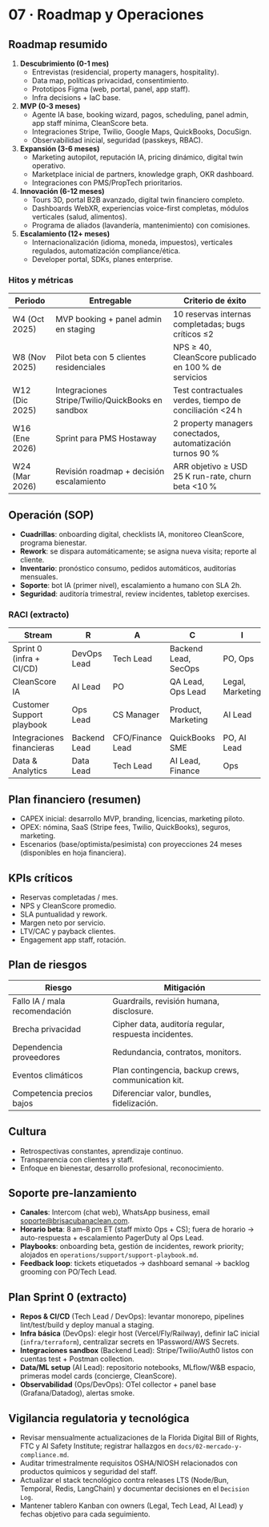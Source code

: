 # 07 · Roadmap y Operaciones

## Roadmap resumido
1. **Descubrimiento (0-1 mes)**
   - Entrevistas (residencial, property managers, hospitality).
   - Data map, políticas privacidad, consentimiento.
   - Prototipos Figma (web, portal, panel, app staff).
   - Infra decisions + IaC base.
2. **MVP (0-3 meses)**
   - Agente IA base, booking wizard, pagos, scheduling, panel admin, app staff mínima, CleanScore beta.
   - Integraciones Stripe, Twilio, Google Maps, QuickBooks, DocuSign.
   - Observabilidad inicial, seguridad (passkeys, RBAC). 
3. **Expansión (3-6 meses)**
   - Marketing autopilot, reputación IA, pricing dinámico, digital twin operativo.
   - Marketplace inicial de partners, knowledge graph, OKR dashboard.
   - Integraciones con PMS/PropTech prioritarios.
4. **Innovación (6-12 meses)**
   - Tours 3D, portal B2B avanzado, digital twin financiero completo.
   - Dashboards WebXR, experiencias voice-first completas, módulos verticales (salud, alimentos).
   - Programa de aliados (lavandería, mantenimiento) con comisiones.
5. **Escalamiento (12+ meses)**
   - Internacionalización (idioma, moneda, impuestos), verticales regulados, automatización compliance/ética.
   - Developer portal, SDKs, planes enterprise.

### Hitos y métricas
| Periodo | Entregable | Criterio de éxito |
|---------|------------|-------------------|
| W4 (Oct 2025) | MVP booking + panel admin en staging | 10 reservas internas completadas; bugs críticos ≤2 |
| W8 (Nov 2025) | Pilot beta con 5 clientes residenciales | NPS ≥ 40, CleanScore publicado en 100 % de servicios |
| W12 (Dic 2025) | Integraciones Stripe/Twilio/QuickBooks en sandbox | Test contractuales verdes, tiempo de conciliación <24 h |
| W16 (Ene 2026) | Sprint para PMS Hostaway | 2 property managers conectados, automatización turnos 90 % |
| W24 (Mar 2026) | Revisión roadmap + decisión escalamiento | ARR objetivo ≥ USD 25 K run-rate, churn beta <10 % |

## Operación (SOP)
- **Cuadrillas**: onboarding digital, checklists IA, monitoreo CleanScore, programa bienestar.
- **Rework**: se dispara automáticamente; se asigna nueva visita; reporte al cliente.
- **Inventario**: pronóstico consumo, pedidos automáticos, auditorías mensuales.
- **Soporte**: bot IA (primer nivel), escalamiento a humano con SLA 2h.
- **Seguridad**: auditoría trimestral, review incidentes, tabletop exercises.

### RACI (extracto)
| Stream | R | A | C | I |
|--------|---|---|---|---|
| Sprint 0 (infra + CI/CD) | DevOps Lead | Tech Lead | Backend Lead, SecOps | PO, Ops |
| CleanScore IA | AI Lead | PO | QA Lead, Ops Lead | Legal, Marketing |
| Customer Support playbook | Ops Lead | CS Manager | Product, Marketing | AI Lead |
| Integraciones financieras | Backend Lead | CFO/Finance Lead | QuickBooks SME | PO, AI Lead |
| Data & Analytics | Data Lead | Tech Lead | AI Lead, Finance | Ops |

## Plan financiero (resumen)
- CAPEX inicial: desarrollo MVP, branding, licencias, marketing piloto.
- OPEX: nómina, SaaS (Stripe fees, Twilio, QuickBooks), seguros, marketing.
- Escenarios (base/optimista/pesimista) con proyecciones 24 meses (disponibles en hoja financiera).

## KPIs críticos
- Reservas completadas / mes.
- NPS y CleanScore promedio.
- SLA puntualidad y rework.
- Margen neto por servicio.
- LTV/CAC y payback clientes.
- Engagement app staff, rotación.

## Plan de riesgos
| Riesgo | Mitigación |
|--------|------------|
| Fallo IA / mala recomendación | Guardrails, revisión humana, disclosure. |
| Brecha privacidad | Cipher data, auditoría regular, respuesta incidentes. |
| Dependencia proveedores | Redundancia, contratos, monitors. |
| Eventos climáticos | Plan contingencia, backup crews, communication kit. |
| Competencia precios bajos | Diferenciar valor, bundles, fidelización. |

## Cultura
- Retrospectivas constantes, aprendizaje continuo.
- Transparencia con clientes y staff.
- Enfoque en bienestar, desarrollo profesional, reconocimiento.

## Soporte pre-lanzamiento
- **Canales**: Intercom (chat web), WhatsApp business, email soporte@brisacubanaclean.com.
- **Horario beta**: 8 am–8 pm ET (staff mixto Ops + CS); fuera de horario → auto-respuesta + escalamiento PagerDuty al Ops Lead.
- **Playbooks**: onboarding beta, gestión de incidentes, rework priority; alojados en `operations/support/support-playbook.md`.
- **Feedback loop**: tickets etiquetados → dashboard semanal → backlog grooming con PO/Tech Lead.

## Plan Sprint 0 (extracto)
- **Repos & CI/CD** (Tech Lead / DevOps): levantar monorepo, pipelines lint/test/build y deploy manual a staging.
- **Infra básica** (DevOps): elegir host (Vercel/Fly/Railway), definir IaC inicial (`infra/terraform`), centralizar secrets en 1Password/AWS Secrets.
- **Integraciones sandbox** (Backend Lead): Stripe/Twilio/Auth0 listos con cuentas test + Postman collection.
- **Data/ML setup** (AI Lead): repositorio notebooks, MLflow/W&B espacio, primeras model cards (concierge, CleanScore).
- **Observabilidad** (Ops/DevOps): OTel collector + panel base (Grafana/Datadog), alertas smoke.

## Vigilancia regulatoria y tecnológica
- Revisar mensualmente actualizaciones de la Florida Digital Bill of Rights, FTC y AI Safety Institute; registrar hallazgos en `docs/02-mercado-y-compliance.md`.
- Auditar trimestralmente requisitos OSHA/NIOSH relacionados con productos químicos y seguridad del staff.
- Actualizar el stack tecnológico contra releases LTS (Node/Bun, Temporal, Redis, LangChain) y documentar decisiones en el `Decision Log`.
- Mantener tablero Kanban con owners (Legal, Tech Lead, AI Lead) y fechas objetivo para cada seguimiento.
